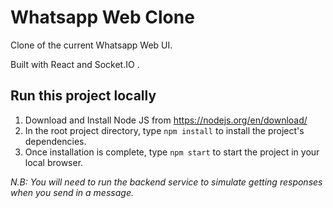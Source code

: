 # Whatsapp Web Clone

Clone of the current Whatsapp Web UI.

Built with React and Socket.IO .

## Run this project locally

1. Download and Install Node JS from https://nodejs.org/en/download/
2. In the root project directory, type `npm install` to install the project's dependencies.
3. Once installation is complete, type `npm start` to start the project in your local browser.

_N.B: You will need to run the backend service to simulate getting responses when you send in a message._
